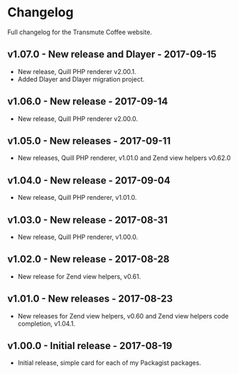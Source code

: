 # Changelog

Full changelog for the Transmute Coffee website.

## v1.07.0 - New release and Dlayer - 2017-09-15

* New release, Quill PHP renderer v2.00.1.
* Added Dlayer and Dlayer migration project.

## v1.06.0 - New release - 2017-09-14

* New release, Quill PHP renderer v2.00.0.

## v1.05.0 - New releases - 2017-09-11

* New releases, Quill PHP renderer, v1.01.0 and Zend view helpers v0.62.0

## v1.04.0 - New release - 2017-09-04

* New release, Quill PHP renderer, v1.01.0.

## v1.03.0 - New release - 2017-08-31

* New release, Quill PHP renderer, v1.00.0.

## v1.02.0 - New release - 2017-08-28

* New release for Zend view helpers, v0.61.

## v1.01.0  - New releases - 2017-08-23

* New releases for Zend view helpers, v0.60 and Zend view helpers code completion, v1.04.1.

## v1.00.0 - Initial release - 2017-08-19

* Initial release, simple card for each of my Packagist packages.
